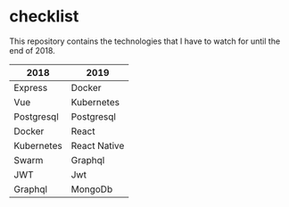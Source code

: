 # checklist
This repository contains the technologies that I have to watch for until the end of 2018.

| 2018          | 2019          |
| ------------- | ------------- |
| Express       | Docker        |
| Vue           | Kubernetes    |
| Postgresql    | Postgresql    |
| Docker        | React         |
| Kubernetes    | React Native  |
| Swarm         | Graphql       |
| JWT           | Jwt           |
| Graphql       | MongoDb       |
